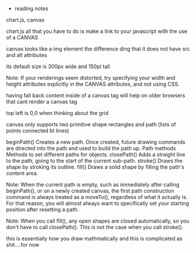 * reading notes 

chart.js, canvas 

chart.js all that you have to do is make a link to your javascript 
with the use of a CANVAS

canvas looks like a img element the difference ding that it does not have src and alt attributes 

its default size is 300px wide and 150pl tall  

Note: If your renderings seem distorted, try specifying your width and height attributes explicitly in the CANVAS attributes, and not using CSS.

having fall back content inside of a canvas tag will help on older browsers that cant render a canvas tag 

top left is 0,0 when thinking about the grid

canvas only supports two primitive shape rectangles and path (lists of  points connected bt lines)

beginPath()
Creates a new path. Once created, future drawing commands are directed into the path and used to build the path up.
Path methods
Methods to set different paths for objects.
closePath()
Adds a straight line to the path, going to the start of the current sub-path.
stroke()
Draws the shape by stroking its outline.
fill()
Draws a solid shape by filling the path's content area.

Note: When the current path is empty, such as immediately after calling beginPath(), or on a newly created canvas, the first path construction command is always treated as a moveTo(), regardless of what it actually is. For that reason, you will almost always want to specifically set your starting position after resetting a path.

Note: When you call fill(), any open shapes are closed automatically, so you don't have to call closePath(). This is not the case when you call stroke().

this is essentially how you draw mathmatically and this is complicated as shit....for now 